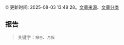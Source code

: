 :alarm_clock: 更新时间: 2025-08-03 13:49:28。[文章来源](/README.md)、[文章分类](/TAGS.md)

## 报告


> 关键字：`报告`、`月报`




